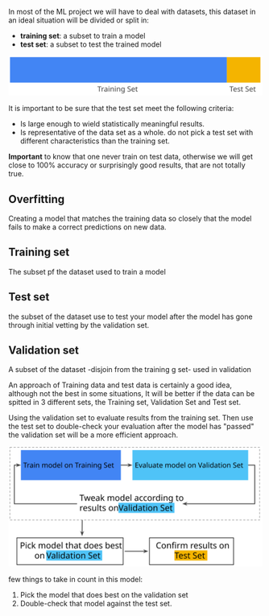 In most of the ML project we will have to deal with datasets, this dataset in an ideal situation will be divided or split in:

* **training set**: a subset to train a model
* **test set**: a subset to test the trained model


![010_PartitionTwoSets](../images/010_PartitionTwoSets.svg)

It is important to be sure that the test set meet the following criteria:

* Is large enough to wield statistically meaningful results.
* Is representative of the data set as a whole. do not pick a test set with different characteristics than the training set.

**Important** to know that one never train on test data, otherwise we will get close to 100% accuracy  or surprisingly good results, that are not totally true.

## Overfitting

Creating a model that matches the training data so closely that the model fails to make a correct predictions on new data.

## Training set

The subset pf the dataset used to train a model

## Test set

the subset of the dataset use to test your model after the model has gone through initial vetting by the validation set.

## Validation set

A subset of the dataset -disjoin from the training g set- used in validation

An approach of Training data and test data is certainly a good idea, although not the best in some situations, It will be better if the data can be spitted in 3 different sets, the Training set, Validation Set and Test set.

Using the validation set to evaluate results from the training set. Then use the test set to double-check your evaluation after the model has "passed" the validation set will be a more efficient approach.

![011_WorkflowWithValidationSet](../images/011_WorkflowWithValidationSet.svg)

few things to take in count in this model:

1. Pick the model that does best on the validation set
2. Double-check that model against the test set.
